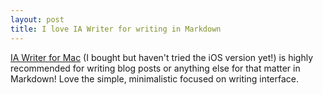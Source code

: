 ```yaml
---
layout: post
title: I love IA Writer for writing in Markdown
---
```


[IA Writer for Mac](https://ia.net/writer/updates/ia-writer-3) (I bought but haven't tried the iOS version yet!) is highly recommended for writing blog posts or anything else for that matter in Markdown! Love the simple, minimalistic focused on writing interface.